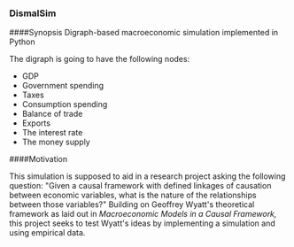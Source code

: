 ### DismalSim

####Synopsis
Digraph-based macroeconomic simulation implemented in Python

The digraph is going to have the following nodes:
* GDP
* Government spending
* Taxes
* Consumption spending
* Balance of trade
* Exports
* The interest rate
* The money supply

####Motivation

This simulation is supposed to aid in a research project asking the following question: "Given a causal framework with defined linkages of causation between economic variables, what is the nature of the relationships between those variables?" Building on Geoffrey Wyatt's theoretical framework as laid out in _Macroeconomic Models in a Causal Framework,_ this project seeks to test Wyatt's ideas by implementing a simulation and using empirical data.
